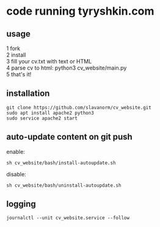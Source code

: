 
# code running tyryshkin.com

## usage
1 fork  
2 install  
3 fill your cv.txt with text or HTML  
4 parse cv to html: python3 cv_website/main.py  
5 that's it!

## installation  
```
git clone https://github.com/slavanorm/cv_website.git
sudo apt install apache2 python3
sudo service apache2 start
```  
## auto-update content on git push  
enable:  
```
sh cv_website/bash/install-autoupdate.sh
```  
disable:  
```
sh cv_website/bash/uninstall-autoupdate.sh
```  
## logging  
```
journalctl --unit cv_website.service --follow
```
